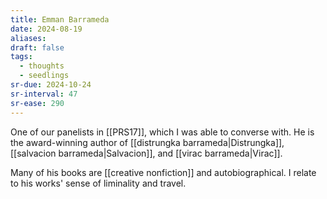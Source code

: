 ```yaml
---
title: Emman Barrameda
date: 2024-08-19
aliases: 
draft: false
tags:
  - thoughts
  - seedlings
sr-due: 2024-10-24
sr-interval: 47
sr-ease: 290
---
```

One of our panelists in [[PRS17]], which I was able to converse with. He is the award-winning author of [[distrungka barrameda|Distrungka]], [[salvacion barrameda|Salvacion]], and [[virac barrameda|Virac]].

Many of his books are [[creative nonfiction]] and autobiographical. I relate to his works' sense of liminality and travel.